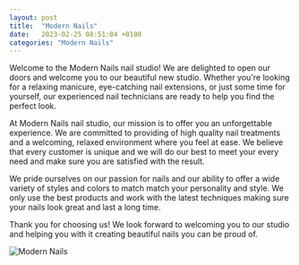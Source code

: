 ```yaml
---
layout: post
title:  "Modern Nails"
date:   2023-02-25 08:51:04 +0100
categories: "Modern Nails"
---
```


Welcome to the Modern Nails nail studio! We are delighted to open our doors and welcome you to our beautiful
new studio. Whether you're looking for a relaxing manicure, eye-catching nail extensions, or just some time
for yourself, our experienced nail technicians are ready to help you find the perfect look.

At Modern Nails nail studio, our mission is to offer you an unforgettable experience. We are committed to providing
of high quality nail treatments and a welcoming, relaxed environment where you feel at ease. We believe that
every customer is unique and we will do our best to meet your every need and make sure you are satisfied
with the result.

We pride ourselves on our passion for nails and our ability to offer a wide variety of styles and colors to match
match your personality and style. We only use the best products and work with the latest techniques
making sure your nails look great and last a long time.

Thank you for choosing us! We look forward to welcoming you to our studio and helping you with it
creating beautiful nails you can be proud of.

![Modern Nails]({{site.baseurl}}/assets/img/frontpage/slide11.jpg)